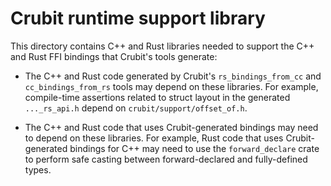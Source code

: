 # Crubit runtime support library

This directory contains C++ and Rust libraries needed to support the C++ and
Rust FFI bindings that Crubit's tools generate:

* The C++ and Rust code generated by Crubit's `rs_bindings_from_cc` and
  `cc_bindings_from_rs` tools may depend on these libraries.  For example,
  compile-time assertions related to struct layout in the generated
  `..._rs_api.h` depend on `crubit/support/offset_of.h`.

* The C++ and Rust code that uses Crubit-generated bindings may need
  to depend on these libraries.  For example, Rust code that uses
  Crubit-generated bindings for C++ may need to use the `forward_declare` crate
  to perform safe casting between forward-declared and fully-defined types.
